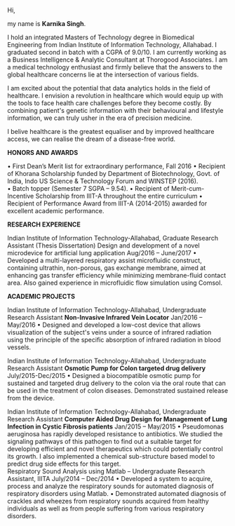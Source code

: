 
Hi,

my name is **Karnika Singh**.

I hold an integrated Masters of Technology degree in Biomedical Engineering from Indian Institute of Information Technology, Allahabad.
I graduated second in batch with a CGPA of 9.0/10. I am currently working as a Business Intelligence & Analytic Consultant at Thorogood Associates. I am a medical technology enthusiast and firmly believe that the answers to the global healthcare concerns lie at the intersection of various fields. 

I am excited about the potential that data analytics holds in the field of healthcare. I envision a revolution in healthcare which would equip up with the tools to face health care challenges before they become costly. By combining patient's genetic information with their behavioural and lifestyle information, we can truly usher in the era of precision medicine.

I belive healthcare is the greatest equaliser and by improved healthcare access, we can realise the dream of a disease-free world.


**HONORS AND AWARDS**

•	First Dean’s Merit list for extraordinary performance, Fall 2016
•	Recipient of Khorana Scholarship funded by Department of Biotechnology, Govt. of India, Indo US Science & Technology Forum and WINSTEP (2016).  
•	Batch topper (Semester 7 SGPA – 9.54). 
•	Recipient of Merit-cum-Incentive Scholarship from IIIT-A throughout the entire curriculum
•	Recipient of Performance Award from IIIT-A (2014-2015) awarded for excellent academic performance.


**RESEARCH EXPERIENCE**

Indian Institute of Information Technology-Allahabad, Graduate Research Assistant (Thesis Dissertation)
Design and development of a novel microdevice for artificial lung application 		       Aug/2016 – June/2017
•	Developed a multi-layered respiratory assist microfluidic construct, containing ultrathin, non-porous, gas exchange membrane, aimed at enhancing gas transfer efficiency while minimizing membrane-fluid contact area.  Also gained experience in microfluidic flow simulation using Comsol.

**ACADEMIC PROJECTS**

Indian Institute of Information Technology-Allahabad, Undergraduate Research Assistant
**Non-Invasive Infrared Vein Locator** 	                                                     Jan/2016 – May/2016 
•	Designed and developed a low-cost device that allows visualization of the subject's veins under a source of infrared radiation using the principle of the specific absorption of infrared radiation in blood vessels.

Indian Institute of Information Technology-Allahabad, Undergraduate Research Assistant
**Osmotic Pump for Colon targeted drug delivery**                                         July/2015-Dec/2015 
•	Designed a biocompatible osmotic pump for sustained and targeted drug delivery to the colon via the oral route that can be used in the treatment of colon diseases. Demonstrated sustained release from the device.

Indian Institute of Information Technology-Allahabad, Undergraduate Research Assistant
**Computer Aided Drug Design for Management of Lung Infection in Cystic Fibrosis patients**   Jan/2015 – May/2015 
•	Pseudomonas aeruginosa has rapidly developed resistance to antibiotics. We studied the signaling pathways of this pathogen to find out a suitable target for developing efficient and novel therapeutics which could potentially control its growth. I also implemented a chemical sub-structure based model to predict drug side effects for this target.					
Respiratory Sound Analysis using Matlab – Undergraduate Research Assistant, IIITA	        July/2014 – Dec/2014
•	Developed a system to acquire, process and analyze the respiratory sounds for automated diagnosis of respiratory disorders using Matlab. 
•	Demonstrated automated diagnosis of crackles and wheezes from respiratory sounds acquired from healthy individuals as well as from people suffering from various respiratory disorders.
